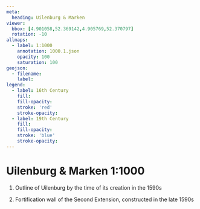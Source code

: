 ```yaml
---
meta:
  heading: Uilenburg & Marken
viewer:
  bbox: [4.901058,52.369142,4.905769,52.370797]
  rotation: -10
allmaps:
  - label: 1:1000
    annotation: 1000.1.json
    opacity: 100
    saturation: 100
geojson:
  - filename: 
    label: 
legend:
  - label: 16th Century
    fill:
    fill-opacity:
    stroke: 'red'
    stroke-opacity:
  - label: 19th Century
    fill:
    fill-opacity:
    stroke: 'blue'
    stroke-opacity:
---
```

# Uilenburg & Marken 1:1000
1. Outline of Uilenburg by the time of its creation in the 1590s

2. Fortification wall of the Second Extension, constructed in the late 1590s